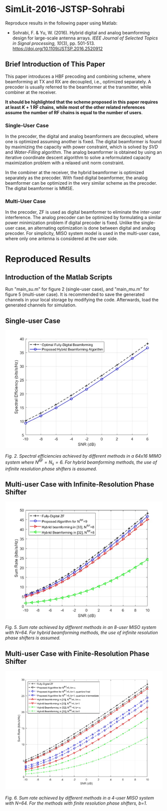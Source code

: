# SimLit-2016-JSTSP-Sohrabi

Reproduce results in the following paper using Matlab:

- Sohrabi, F. & Yu, W. (2016). Hybrid digital and analog beamforming design for large-scale antenna arrays. *IEEE Journal of Selected Topics in Signal processing, 10*(3), pp. 501-513. https://doi.org/10.1109/JSTSP.2016.2520912

## Brief Introduction of This Paper

This paper introduces a HBF precoding and combining scheme, where beamforming at TX and RX are decoupled, i.e., optimized separately. A precoder is usually referred to the beamformer at the transmitter, while combiner at the receiver.

**It should be highlighted that the scheme proposed in this paper requires at least $K+1$ RF chains, while most of the other related references assume the number of RF chains is equal to the number of users**.

### Single-User Case

In the precoder, the digital and analog beamformers are decoupled, where one is optimized assuming another is fixed. The digital beamformer is found by maximizing the capacity with power constraint, which is solved by *SVD* and *Water-Filling* algorithm. The analog beamformer is obtained by using an iterative coordinate descent algorithm to solve a reformulated capacity maximization problem with a relaxed unit norm constraint.  

In the combiner at the receiver, the hybrid beamformer is optimized separately as the precoder. With fixed digital beamformer, the analog beamformer can be optimized in the very similar scheme as the precoder. The digital beamformer is MMSE.

### Multi-User Case

In the precoder, ZF is used as digital beamformer to eliminate the inter-user interference. The analog precoder can be optimized by formulating a similar power minimization problem if digital precoder is fixed. Unlike the single-user case, an alternating optimization is done between digital and analog precoder. For simplicity, MISO system model is used in the multi-user case, where only one antenna is considered at the user side.

# Reproduced Results

## Introduction of the Matlab Scripts

Run "main_su.m" for figure 2 (single-user case), and "main_mu.m" for figure 5 (multi-user case). It is recommended to save the generated channels in your local storage by modifying the code. Afterwards, load the generated channels for simulation.

## Single-user Case

![figure2](./images/figure2.jpg)

*Fig. 2. Spectral efficiencies achieved by different methods in a $64x16$ MIMO system where $N^{RF}=N_s=6$. For hybrid beamforming methods, the use of infinite resolution phase shifters is assumed.*

## Multi-user Case with Infinite-Resolution Phase Shifter

![figure 5](./images/figure5.jpg)

*Fig. 5. Sum rate achieved by different methods in an 8-user MISO system with N=64. For hybrid beamforming methods, the use of infinite resolution phase shifters is assumed.*

## Multi-user Case with Finite-Resolution Phase Shifter

![figure 6](./images/figure6.jpg)

*Fig. 6. Sum rate achieved by different methods in a 4-user MISO system with N=64. For the methods with finite resolution phase shifters, b=1.*
